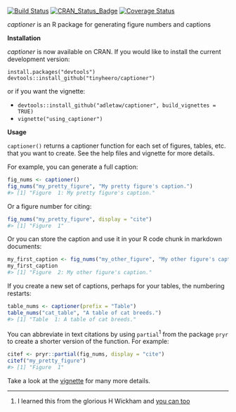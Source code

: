 <!-- README.md is generated from README.Rmd. Please edit that file -->
[![Build Status](https://travis-ci.org/adletaw/captioner.png?branch=master)](https://travis-ci.org/adletaw/captioner) [![CRAN\_Status\_Badge](http://www.r-pkg.org/badges/version/captioner)](http://cran.r-project.org/package=captioner) [![Coverage Status](https://coveralls.io/repos/adletaw/captioner/badge.svg?branch=master&service=github)](https://coveralls.io/github/adletaw/captioner?branch=master)

*captioner* is an R package for generating figure numbers and captions

**Installation**

*captioner* is now available on CRAN. If you would like to install the current development version:

```{r}
install.packages("devtools")
devtools::install_github("tinyheero/captioner")
```

or if you want the vignette:

-   `devtools::install_github("adletaw/captioner", build_vignettes = TRUE)`
-   `vignette("using_captioner")`

**Usage**

`captioner()` returns a captioner function for each set of figures, tables, etc. that you want to create. See the help files and vignette for more details.

For example, you can generate a full caption:

``` r
fig_nums <- captioner()
fig_nums("my_pretty_figure", "My pretty figure's caption.")
#> [1] "Figure  1: My pretty figure's caption."
```

Or a figure number for citing:

``` r
fig_nums("my_pretty_figure", display = "cite")
#> [1] "Figure  1"
```

Or you can store the caption and use it in your R code chunk in markdown documents:

``` r
my_first_caption <- fig_nums("my_other_figure", "My other figure's caption.")
my_first_caption
#> [1] "Figure  2: My other figure's caption."
```

If you create a new set of captions, perhaps for your tables, the numbering restarts:

``` r
table_nums <- captioner(prefix = "Table")
table_nums("cat_table", "A table of cat breeds.")
#> [1] "Table  1: A table of cat breeds."
```

You can abbreviate in text citations by using `partial`<sup>1</sup> from the package `pryr` to create a shorter version of the function. For example:

``` r
citef <- pryr::partial(fig_nums, display = "cite")
citef("my_pretty_figure")
#> [1] "Figure  1"
```

Take a look at the [vignette](https://github.com/adletaw/captioner/tree/master/vignettes/using_captioner.Rmd) for many more details.

------------------------------------------------------------------------

1.  I learned this from the glorious H Wickham and [you can too](http://adv-r.had.co.nz/)
